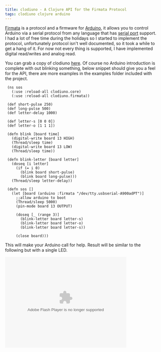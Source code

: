 ```yaml
---
title: clodiuno - A Clojure API for the Firmata Protocol
tags: clodiuno clojure arduino
---
```


[Firmata](http://www.firmata.org/wiki/Main_Page) is a protocol and a
firmware for [Arduino](http://www.arduino.cc/), it allows you to
control Arduino via a serial protocol from any language that has [serial
port](http://en.wikipedia.org/wiki/Serial_port) support. I had a lot of
free time during the holidays so I started to implement the protocol,
unfortunately protocol isn't well documented, so it took a while to get
a hang of it. For now not every thing is supported, I have implemented
digital read/writes and analog read.

You can grab a copy of clodiuno
[here](http://github.com/nakkaya/clodiuno). Of course no Arduino
introduction is complete with out blinking something, below snippet
should give you a feel for the API, there are more examples in the
examples folder included with the project.

     (ns sos
       (:use :reload-all clodiuno.core)
       (:use :reload-all clodiuno.firmata))

     (def short-pulse 250)
     (def long-pulse 500)
     (def letter-delay 1000)

     (def letter-s [0 0 0])
     (def letter-o [1 1 1])

     (defn blink [board time]
       (digital-write board 13 HIGH)
       (Thread/sleep time)
       (digital-write board 13 LOW)
       (Thread/sleep time))

     (defn blink-letter [board letter]
       (doseq [i letter]
         (if (= i 0)
           (blink board short-pulse)
           (blink board long-pulse)))
       (Thread/sleep letter-delay))

     (defn sos []
       (let [board (arduino :firmata "/dev/tty.usbserial-A900adPT")] 
         ;;allow arduino to boot
         (Thread/sleep 5000)
         (pin-mode board 13 OUTPUT)

         (doseq [_ (range 3)] 
           (blink-letter board letter-s)
           (blink-letter board letter-o)
           (blink-letter board letter-s))
    
         (close board)))

This will make your Arduino call for help. Result will be similar to the
following but with a single LED.


<object type="application/x-shockwave-flash" width="400" height="300" data="http://www.flickr.com/apps/video/stewart.swf?v=71377" classid="clsid:D27CDB6E-AE6D-11cf-96B8-444553540000"> <param name="flashvars" value="intl_lang=en-us&photo_secret=2cedf2491c&photo_id=4060504016&flickr_show_info_box=true"></param> <param name="movie" value="http://www.flickr.com/apps/video/stewart.swf?v=71377"></param> <param name="bgcolor" value="#000000"></param> <param name="allowFullScreen" value="true"></param><embed type="application/x-shockwave-flash" src="http://www.flickr.com/apps/video/stewart.swf?v=71377" bgcolor="#000000" allowfullscreen="true" flashvars="intl_lang=en-us&photo_secret=2cedf2491c&photo_id=4060504016&flickr_show_info_box=true" height="300" width="400"></embed></object>
